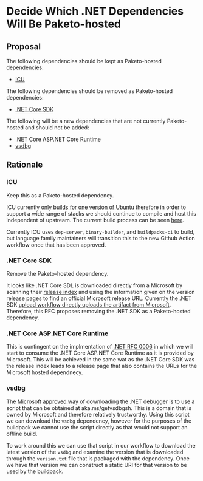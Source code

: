 # Decide Which .NET Dependencies Will Be Paketo-hosted

## Proposal

The following dependencies should be kept as Paketo-hosted dependencies:
* [ICU](https://github.com/paketo-buildpacks/icu/blob/main/buildpack.toml)


The following dependencies should be removed as Paketo-hosted dependencies:
* [.NET Core SDK](https://github.com/paketo-buildpacks/dotnet-core-sdk/blob/main/buildpack.toml)

The following will be a new dependencies that are not currently Paketo-hosted
and should not be added:
* .NET Core ASP.NET Core Runtime
* [vsdbg](https://github.com/paketo-buildpacks/vsdbg/blob/main/buildpack.toml)

## Rationale

### ICU

Keep this as a Paketo-hosted dependency.

ICU currently [only builds for one version of
Ubuntu](https://github.com/unicode-org/icu/releases/tag/release-71-1) therefore
in order to support a wide range of stacks we should continue to compile and
host this independent of upstream. The current build process can be seen
[here](https://github.com/cloudfoundry/buildpacks-ci/blob/7c76257aa285bf148767a14dd62953b1f0b163b0/tasks/build-binary-new/builder.rb#L462).

Currently ICU uses `dep-server`, `binary-builder`, and `buildpacks-ci` to
build, but language family maintainers will transition this to the new Github
Action workflow once that has been approved.

### .NET Core SDK

Remove the Paketo-hosted dependency.

It looks like .NET Core SDL is downloaded directly from a Microsoft by scanning
their [release
index](https://dotnetcli.blob.core.windows.net/dotnet/release-metadata/releases-index.json)
and using the information given on the version release pages to find an
official Microsoft release URL. Currently the .NET SDK [upload workflow
directly uploads the artifact from
Microsoft](https://github.com/paketo-buildpacks/dep-server/blob/d7402591d0581a5019b1bd620ed1367d5f155213/.github/data/dependencies.yml#L27).
Therefore, this RFC proposes removing the .NET SDK as a Paketo-hosted
dependency.

### .NET Core ASP.NET Core Runtime

This is contingent on the implmentation of [.NET RFC
0006](https://github.com/paketo-buildpacks/rfcs/blob/1d615afaa355f235b216a8fa9346d227299b388f/text/dotnet-core/0005-simplify-runtime-dependency.md)
in which we will start to consume the .NET Core ASP.NET Core Runtime as it is
provided by Microsoft. This will be achieved in the same wat as the .NET Core
SDK was the release index leads to a release page that also contains the URLs
for the Microsoft hosted dependnecy.

### vsdbg

The Microsoft [approved
way](https://docs.microsoft.com/en-us/dotnet/iot/debugging?tabs=self-contained&pivots=vscode#install-the-visual-studio-remote-debugger-on-the-raspberry-pi)
of downloading the .NET debugger is to use a script that can be obtained at
aka.ms/getvsdbgsh. This is a domain that is owned by Microsoft and therefore
relatively trustworthy. Using this script we can download the `vsdbg`
dependency, however for the purposes of the buildpack we cannot use the script
directly as that would not support an offline build.

To work around this we can use that script in our workflow to download the
latest version of the `vsdbg` and examine the version that is downloaded
through the `version.txt` file that is packaged with the dependency. Once we
have that version we can construct a static URI for that version to be used by
the buildpack.
